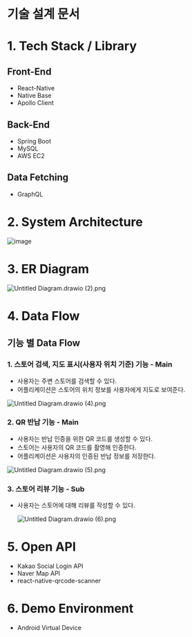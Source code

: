 # 기술 설계 문서

# 1. Tech Stack / Library

## Front-End

- React-Native
- Native Base
- Apollo Client

## Back-End

- Spring Boot
- MySQL
- AWS EC2

## Data Fetching

- GraphQL

# 2. System Architecture

![image](https://user-images.githubusercontent.com/48385816/163705364-ac1ba8f2-65fc-4d07-a626-f8ad727ddc71.png)


# 3. ER Diagram

![Untitled Diagram.drawio (2).png](https://s3-us-west-2.amazonaws.com/secure.notion-static.com/6c0b13cc-dde1-4def-b803-e083f625e77e/Untitled_Diagram.drawio_(2).png)

# 4. Data Flow

## 기능 별 Data Flow

### 1. 스토어 검색, 지도 표시(사용자 위치 기준) 기능 - Main

- 사용자는 주변 스토어를 검색할 수 있다.
- 어플리케이션은 스토어의 위치 정보를 사용자에게 지도로 보여준다.

![Untitled Diagram.drawio (4).png](https://s3-us-west-2.amazonaws.com/secure.notion-static.com/21dce605-d388-4da9-9d66-381ab3a979e1/Untitled_Diagram.drawio_(4).png)

### 2. QR 반납 기능 - Main

- 사용자는 반납 인증을 위한 QR 코드를 생성할 수 있다.
- 스토어는 사용자의 QR 코드를 촬영해 인증한다.
- 어플리케이션은 사용자의 인증된 반납 정보를 저장한다.

![Untitled Diagram.drawio (5).png](https://s3-us-west-2.amazonaws.com/secure.notion-static.com/a04a150f-859e-4097-bc2d-9c54b926e776/Untitled_Diagram.drawio_(5).png)

### 3. 스토어 리뷰 기능 - Sub

- 사용자는 스토어에 대해 리뷰를 작성할 수 있다.
    
    
    ![Untitled Diagram.drawio (6).png](https://s3-us-west-2.amazonaws.com/secure.notion-static.com/78f6d279-9583-4598-8aa6-d6affde2a93e/Untitled_Diagram.drawio_(6).png)
    

# 5. Open API

- Kakao Social Login API
- Naver Map API
- react-native-qrcode-scanner

# 6. Demo Environment

- Android Virtual Device
